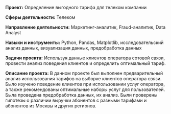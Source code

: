 **Проект:** Определение выгодного тарифа для телеком компании

**Сферы деятельности:** Телеком

**Направление деятельности:** Маркетинг-аналитик, Fraud-аналитик, Data Analyst

**Навыки и инструменты:** Python, Pandas, Matplotlib, исследовательский анализ данных, визуализация данных, предобработка данных

**Задачи проекта:** Используя данные клиентов оператора сотовой связи, провести анализ поведения клиентов и определить оптимальный тариф.

**Описание проекта:** В данном проекте был выполнен предварительный анализ использования тарифов на выборке клиентов оператора связи. Было изучено поведение клиентов при использовании услуг оператора, а также рекомендованы оптимальные наборы услуг для пользователей. Была проведена предобработка данных, их анализ. Были проверены гипотезы о различии выручки абонентов с разными тарифами и абонентов из Москвы и других регионов.
